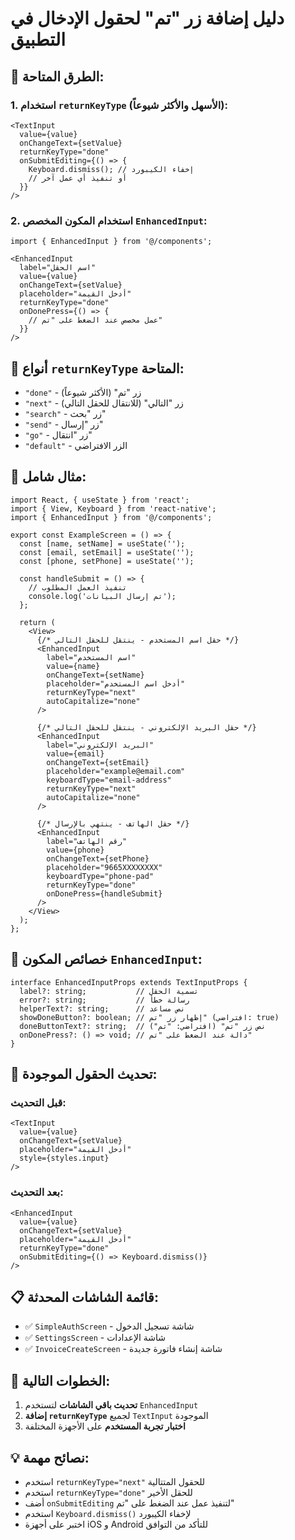 # دليل إضافة زر "تم" لحقول الإدخال في التطبيق

## 🎯 **الطرق المتاحة:**

### **1. استخدام `returnKeyType` (الأسهل والأكثر شيوعاً):**

```tsx
<TextInput
  value={value}
  onChangeText={setValue}
  returnKeyType="done"
  onSubmitEditing={() => {
    Keyboard.dismiss(); // إخفاء الكيبورد
    // أو تنفيذ أي عمل آخر
  }}
/>
```

### **2. استخدام المكون المخصص `EnhancedInput`:**

```tsx
import { EnhancedInput } from '@/components';

<EnhancedInput
  label="اسم الحقل"
  value={value}
  onChangeText={setValue}
  placeholder="أدخل القيمة"
  returnKeyType="done"
  onDonePress={() => {
    // عمل مخصص عند الضغط على "تم"
  }}
/>
```

## 🔧 **أنواع `returnKeyType` المتاحة:**

- `"done"` - زر "تم" (الأكثر شيوعاً)
- `"next"` - زر "التالي" (للانتقال للحقل التالي)
- `"search"` - زر "بحث"
- `"send"` - زر "إرسال"
- `"go"` - زر "انتقال"
- `"default"` - الزر الافتراضي

## 📱 **مثال شامل:**

```tsx
import React, { useState } from 'react';
import { View, Keyboard } from 'react-native';
import { EnhancedInput } from '@/components';

export const ExampleScreen = () => {
  const [name, setName] = useState('');
  const [email, setEmail] = useState('');
  const [phone, setPhone] = useState('');

  const handleSubmit = () => {
    // تنفيذ العمل المطلوب
    console.log('تم إرسال البيانات');
  };

  return (
    <View>
      {/* حقل اسم المستخدم - ينتقل للحقل التالي */}
      <EnhancedInput
        label="اسم المستخدم"
        value={name}
        onChangeText={setName}
        placeholder="أدخل اسم المستخدم"
        returnKeyType="next"
        autoCapitalize="none"
      />

      {/* حقل البريد الإلكتروني - ينتقل للحقل التالي */}
      <EnhancedInput
        label="البريد الإلكتروني"
        value={email}
        onChangeText={setEmail}
        placeholder="example@email.com"
        keyboardType="email-address"
        returnKeyType="next"
        autoCapitalize="none"
      />

      {/* حقل الهاتف - ينتهي بالإرسال */}
      <EnhancedInput
        label="رقم الهاتف"
        value={phone}
        onChangeText={setPhone}
        placeholder="9665XXXXXXXX"
        keyboardType="phone-pad"
        returnKeyType="done"
        onDonePress={handleSubmit}
      />
    </View>
  );
};
```

## 🎨 **خصائص المكون `EnhancedInput`:**

```tsx
interface EnhancedInputProps extends TextInputProps {
  label?: string;           // تسمية الحقل
  error?: string;           // رسالة خطأ
  helperText?: string;      // نص مساعد
  showDoneButton?: boolean; // إظهار زر "تم" (افتراضي: true)
  doneButtonText?: string;  // نص زر "تم" (افتراضي: "تم")
  onDonePress?: () => void; // دالة عند الضغط على "تم"
}
```

## 🔄 **تحديث الحقول الموجودة:**

### **قبل التحديث:**
```tsx
<TextInput
  value={value}
  onChangeText={setValue}
  placeholder="أدخل القيمة"
  style={styles.input}
/>
```

### **بعد التحديث:**
```tsx
<EnhancedInput
  value={value}
  onChangeText={setValue}
  placeholder="أدخل القيمة"
  returnKeyType="done"
  onSubmitEditing={() => Keyboard.dismiss()}
/>
```

## 📋 **قائمة الشاشات المحدثة:**

- ✅ `SimpleAuthScreen` - شاشة تسجيل الدخول
- ✅ `SettingsScreen` - شاشة الإعدادات
- ✅ `InvoiceCreateScreen` - شاشة إنشاء فاتورة جديدة

## 🚀 **الخطوات التالية:**

1. **تحديث باقي الشاشات** لتستخدم `EnhancedInput`
2. **إضافة `returnKeyType`** لجميع `TextInput` الموجودة
3. **اختبار تجربة المستخدم** على الأجهزة المختلفة

## 💡 **نصائح مهمة:**

- استخدم `returnKeyType="next"` للحقول المتتالية
- استخدم `returnKeyType="done"` للحقل الأخير
- أضف `onSubmitEditing` لتنفيذ عمل عند الضغط على "تم"
- استخدم `Keyboard.dismiss()` لإخفاء الكيبورد
- اختبر على أجهزة iOS و Android للتأكد من التوافق
